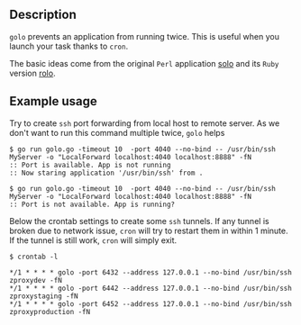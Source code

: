 ## Description

`golo` prevents an application from running twice. This is useful when
you launch your task thanks to `cron`.

The basic ideas come from the original `Perl` application [solo](http://github.com/timkay/solo)
and its `Ruby` version [rolo](http://github.com/icy/rolo).

## Example usage

Try to create `ssh` port forwarding from local host to remote server.
As we don't want to run this command multiple twice, `golo` helps

```
$ go run golo.go -timeout 10  -port 4040 --no-bind -- /usr/bin/ssh MyServer -o "LocalForward localhost:4040 localhost:8888" -fN
:: Port is available. App is not running
:: Now staring application '/usr/bin/ssh' from .

$ go run golo.go -timeout 10  -port 4040 --no-bind -- /usr/bin/ssh MyServer -o "LocalForward localhost:4040 localhost:8888" -fN
:: Port is not available. App is running?
```

Below the crontab settings to create some `ssh` tunnels. If any tunnel is
broken due to network issue, `cron` will try to restart them in within 1 minute.
If the tunnel is still work, `cron` will simply exit.

```
$ crontab -l

*/1 * * * * golo -port 6432 --address 127.0.0.1 --no-bind /usr/bin/ssh zproxydev -fN
*/1 * * * * golo -port 6442 --address 127.0.0.1 --no-bind /usr/bin/ssh zproxystaging -fN
*/1 * * * * golo -port 6452 --address 127.0.0.1 --no-bind /usr/bin/ssh zproxyproduction -fN
```
